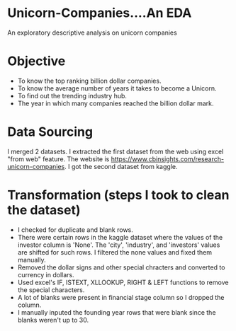# Unicorn-Companies....An EDA
An exploratory descriptive analysis on unicorn companies 

# Objective
- To know the top ranking billion dollar companies.
- To know the average number of years it takes to become a Unicorn.
- To find out the trending industry hub.
- The year in which many companies reached the billion dollar mark.

# Data Sourcing
I merged 2 datasets. I extracted the first dataset from the web using excel "from web" feature. The website is https://www.cbinsights.com/research-unicorn-companies. I got the second dataset from kaggle.

# Transformation (steps I took to clean the dataset)
- I checked for duplicate and blank rows.
- There were certain rows in the kaggle dataset where the values of the investor column is 'None'. The 'city', 'industry', and 'investors' values are shifted for such rows. I filtered the none values and fixed them manually.
- Removed the dollar signs and other special chracters and converted to currency in dollars. 
- Used excel's IF, ISTEXT, XLLOOKUP, RIGHT & LEFT functions to remove the special characters.
- A lot of blanks were present in financial stage column so I dropped the column.
- I manually inputed the founding year rows that were blank since the blanks weren't up to 30.
